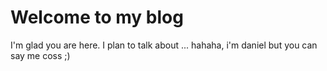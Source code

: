 # Welcome to my blog

I'm glad you are here. I plan to talk about ...
hahaha, i'm daniel but you can say me coss ;)
